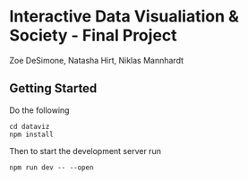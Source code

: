 # Interactive Data Visualiation & Society - Final Project
Zoe DeSimone, Natasha Hirt, Niklas Mannhardt


## Getting Started
Do the following
```
cd dataviz
npm install
```

Then to start the development server run
```
npm run dev -- --open
```
